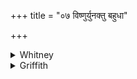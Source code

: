 +++
title = "०७ विष्णुर्युनक्तु बहुधा"

+++

<details><summary>Whitney</summary>

### Translation
7. Let Vishnu join variously the fervors (*tápas*) at this sacrifice,  
the well-joined ones: hail!

### Notes
Ppp. again gives *sayujas sv-*.
</details>

<details><summary>Griffith</summary>

Let Vishnu in this rite in varied manner--All hail! use well- yoked steeds, his fervours.
</details>
